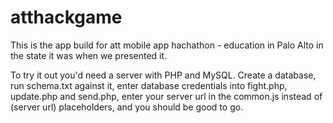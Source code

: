 atthackgame
===========
This is the app build for att mobile app hachathon -
education in Palo Alto in the state it was when we
presented it.

To try it out you'd need a server with PHP and MySQL.
Create a database, run schema.txt against it, enter
database credentials into fight.php, update.php and
send.php, enter your server url in the common.js
instead of (server url) placeholders, and you should
be good to go.

